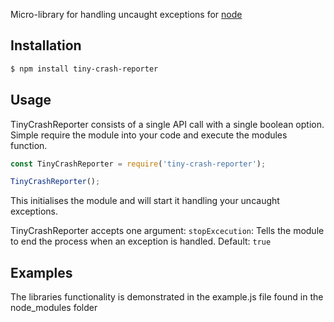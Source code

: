 Micro-library for handling uncaught exceptions for [node](http://nodejs.org)

## Installation

```bash
$ npm install tiny-crash-reporter
```

## Usage

TinyCrashReporter consists of a single API call with a single boolean option.
Simple require the module into your code and execute the modules function.
```js
const TinyCrashReporter = require('tiny-crash-reporter');

TinyCrashReporter();
```
This initialises the module and will start it handling your uncaught exceptions.

TinyCrashReporter accepts one argument:
  ```stopExcecution```: Tells the module to end the process when an exception is handled.  Default: ```true```
  

## Examples

  The libraries functionality is demonstrated in the example.js file found in the node_modules folder